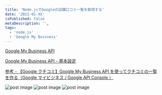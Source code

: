 ```yaml
---
title: 'Node.jsでGoogleの店舗口コミ一覧を取得する'
date: '2021-01-XX'
isPublished: false
metaDescription: '',
tags:
  - 'node.js'
  - 'Google My Business'
---
```


[Google My Business API](https://developers.google.com/my-business/content/prereqs?authuser=2&hl=ja)

[Google My Business API - 基本設定](https://developers.google.com/my-business/content/basic-setup?authuser=2&hl=ja)

[参考 - 【Google クチコミ】Google My Business API を使ってクチコミの一覧を作る（Google マイビジネス / Google API Console ）](https://blog.entersquare.jp/web-develop/752/)

<img src='/images/posts/2021-01-20-gmb-1.png' class='img' alt='post image' />
<img src='/images/posts/2021-01-20-gmb-2.png' class='img' alt='post image' />
<img src='/images/posts/2021-01-20-gmb-3.png' class='img' alt='post image' />
